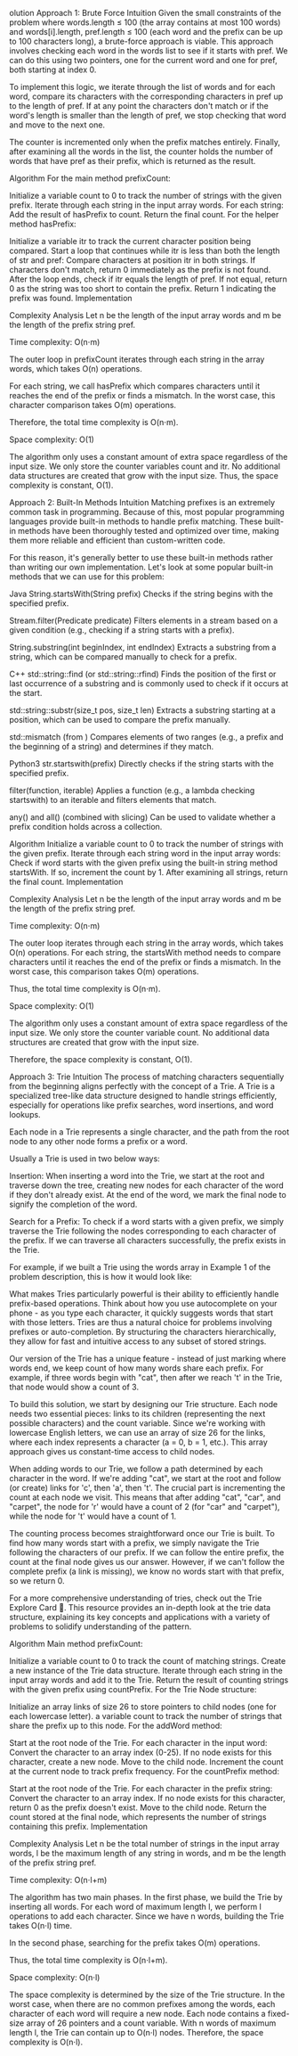 olution
Approach 1: Brute Force
Intuition
Given the small constraints of the problem where words.length ≤ 100 (the array contains at most 100 words) and words[i].length, pref.length ≤ 100 (each word and the prefix can be up to 100 characters long), a brute-force approach is viable. This approach involves checking each word in the words list to see if it starts with pref. We can do this using two pointers, one for the current word and one for pref, both starting at index 0.

To implement this logic, we iterate through the list of words and for each word, compare its characters with the corresponding characters in pref up to the length of pref. If at any point the characters don't match or if the word's length is smaller than the length of pref, we stop checking that word and move to the next one.

The counter is incremented only when the prefix matches entirely. Finally, after examining all the words in the list, the counter holds the number of words that have pref as their prefix, which is returned as the result.

Algorithm
For the main method prefixCount:

Initialize a variable count to 0 to track the number of strings with the given prefix.
Iterate through each string in the input array words. For each string:
Add the result of hasPrefix to count.
Return the final count.
For the helper method hasPrefix:

Initialize a variable itr to track the current character position being compared.
Start a loop that continues while itr is less than both the length of str and pref:
Compare characters at position itr in both strings.
If characters don't match, return 0 immediately as the prefix is not found.
After the loop ends, check if itr equals the length of pref.
If not equal, return 0 as the string was too short to contain the prefix.
Return 1 indicating the prefix was found.
Implementation

Complexity Analysis
Let n be the length of the input array words and m be the length of the prefix string pref.

Time complexity: O(n⋅m)

The outer loop in prefixCount iterates through each string in the array words, which takes O(n) operations.

For each string, we call hasPrefix which compares characters until it reaches the end of the prefix or finds a mismatch. In the worst case, this character comparison takes O(m) operations.

Therefore, the total time complexity is O(n⋅m).

Space complexity: O(1)

The algorithm only uses a constant amount of extra space regardless of the input size. We only store the counter variables count and itr. No additional data structures are created that grow with the input size. Thus, the space complexity is constant, O(1).

Approach 2: Built-In Methods
Intuition
Matching prefixes is an extremely common task in programming. Because of this, most popular programming languages provide built-in methods to handle prefix matching. These built-in methods have been thoroughly tested and optimized over time, making them more reliable and efficient than custom-written code.

For this reason, it's generally better to use these built-in methods rather than writing our own implementation. Let's look at some popular built-in methods that we can use for this problem:

Java
String.startsWith(String prefix)
Checks if the string begins with the specified prefix.

Stream.filter(Predicate<T> predicate)
Filters elements in a stream based on a given condition (e.g., checking if a string starts with a prefix).

String.substring(int beginIndex, int endIndex)
Extracts a substring from a string, which can be compared manually to check for a prefix.

C++
std::string::find (or std::string::rfind)
Finds the position of the first or last occurrence of a substring and is commonly used to check if it occurs at the start.

std::string::substr(size_t pos, size_t len)
Extracts a substring starting at a position, which can be used to compare the prefix manually.

std::mismatch (from <algorithm>)
Compares elements of two ranges (e.g., a prefix and the beginning of a string) and determines if they match.

Python3
str.startswith(prefix)
Directly checks if the string starts with the specified prefix.

filter(function, iterable)
Applies a function (e.g., a lambda checking startswith) to an iterable and filters elements that match.

any() and all() (combined with slicing)
Can be used to validate whether a prefix condition holds across a collection.

Algorithm
Initialize a variable count to 0 to track the number of strings with the given prefix.
Iterate through each string word in the input array words:
Check if word starts with the given prefix using the built-in string method startsWith.
If so, increment the count by 1.
After examining all strings, return the final count.
Implementation

Complexity Analysis
Let n be the length of the input array words and m be the length of the prefix string pref.

Time complexity: O(n⋅m)

The outer loop iterates through each string in the array words, which takes O(n) operations. For each string, the startsWith method needs to compare characters until it reaches the end of the prefix or finds a mismatch. In the worst case, this comparison takes O(m) operations.

Thus, the total time complexity is O(n⋅m).

Space complexity: O(1)

The algorithm only uses a constant amount of extra space regardless of the input size. We only store the counter variable count. No additional data structures are created that grow with the input size.

Therefore, the space complexity is constant, O(1).

Approach 3: Trie
Intuition
The process of matching characters sequentially from the beginning aligns perfectly with the concept of a Trie. A Trie is a specialized tree-like data structure designed to handle strings efficiently, especially for operations like prefix searches, word insertions, and word lookups.

Each node in a Trie represents a single character, and the path from the root node to any other node forms a prefix or a word.

Usually a Trie is used in two below ways:

Insertion: When inserting a word into the Trie, we start at the root and traverse down the tree, creating new nodes for each character of the word if they don't already exist. At the end of the word, we mark the final node to signify the completion of the word.

Search for a Prefix: To check if a word starts with a given prefix, we simply traverse the Trie following the nodes corresponding to each character of the prefix. If we can traverse all characters successfully, the prefix exists in the Trie.

For example, if we built a Trie using the words array in Example 1 of the problem description, this is how it would look like:



What makes Tries particularly powerful is their ability to efficiently handle prefix-based operations. Think about how you use autocomplete on your phone - as you type each character, it quickly suggests words that start with those letters. Tries are thus a natural choice for problems involving prefixes or auto-completion. By structuring the characters hierarchically, they allow for fast and intuitive access to any subset of stored strings.

Our version of the Trie has a unique feature - instead of just marking where words end, we keep count of how many words share each prefix. For example, if three words begin with "cat", then after we reach 't' in the Trie, that node would show a count of 3.

To build this solution, we start by designing our Trie structure. Each node needs two essential pieces: links to its children (representing the next possible characters) and the count variable. Since we're working with lowercase English letters, we can use an array of size 26 for the links, where each index represents a character (a = 0, b = 1, etc.). This array approach gives us constant-time access to child nodes.

When adding words to our Trie, we follow a path determined by each character in the word. If we're adding "cat", we start at the root and follow (or create) links for 'c', then 'a', then 't'. The crucial part is incrementing the count at each node we visit. This means that after adding "cat", "car", and "carpet", the node for 'r' would have a count of 2 (for "car" and "carpet"), while the node for 't' would have a count of 1.

The counting process becomes straightforward once our Trie is built. To find how many words start with a prefix, we simply navigate the Trie following the characters of our prefix. If we can follow the entire prefix, the count at the final node gives us our answer. However, if we can't follow the complete prefix (a link is missing), we know no words start with that prefix, so we return 0.

For a more comprehensive understanding of tries, check out the Trie Explore Card 🔗. This resource provides an in-depth look at the trie data structure, explaining its key concepts and applications with a variety of problems to solidify understanding of the pattern.

Algorithm
Main method prefixCount:

Initialize a variable count to 0 to track the count of matching strings.
Create a new instance of the Trie data structure.
Iterate through each string in the input array words and add it to the Trie.
Return the result of counting strings with the given prefix using countPrefix.
For the Trie Node structure:

Initialize
an array links of size 26 to store pointers to child nodes (one for each lowercase letter).
a variable count to track the number of strings that share the prefix up to this node.
For the addWord method:

Start at the root node of the Trie.
For each character in the input word:
Convert the character to an array index (0-25).
If no node exists for this character, create a new node.
Move to the child node.
Increment the count at the current node to track prefix frequency.
For the countPrefix method:

Start at the root node of the Trie.
For each character in the prefix string:
Convert the character to an array index.
If no node exists for this character, return 0 as the prefix doesn't exist.
Move to the child node.
Return the count stored at the final node, which represents the number of strings containing this prefix.
Implementation

Complexity Analysis
Let n be the total number of strings in the input array words, l be the maximum length of any string in words, and m be the length of the prefix string pref.

Time complexity: O(n⋅l+m)

The algorithm has two main phases. In the first phase, we build the Trie by inserting all words. For each word of maximum length l, we perform l operations to add each character. Since we have n words, building the Trie takes O(n⋅l) time.

In the second phase, searching for the prefix takes O(m) operations.

Thus, the total time complexity is O(n⋅l+m).

Space complexity: O(n⋅l)

The space complexity is determined by the size of the Trie structure. In the worst case, when there are no common prefixes among the words, each character of each word will require a new node. Each node contains a fixed-size array of 26 pointers and a count variable. With n words of maximum length l, the Trie can contain up to O(n⋅l) nodes. Therefore, the space complexity is O(n⋅l).
